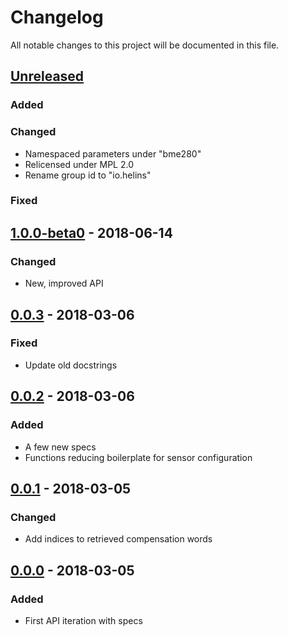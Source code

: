 # Changelog

All notable changes to this project will be documented in this file.



## [Unreleased]

### Added

### Changed

- Namespaced parameters under "bme280"
- Relicensed under MPL 2.0
- Rename group id to "io.helins"

### Fixed



## [1.0.0-beta0] - 2018-06-14

### Changed

- New, improved API



## [0.0.3] - 2018-03-06

### Fixed

- Update old docstrings



## [0.0.2] - 2018-03-06

### Added

- A few new specs
- Functions reducing boilerplate for sensor configuration



## [0.0.1] - 2018-03-05

### Changed

- Add indices to retrieved compensation words



## [0.0.0] - 2018-03-05

### Added

- First API iteration with specs



[Unreleased]: https://github.com/helins/linux.i2c.bme280.clj/compare/1.0.0-beta0...HEAD
[1.0.0-beta0]: https://github.com/helins/linux.i2c.bme280.clj/compare/0.0.3...1.0.0-beta0
[0.0.3]: https://github.com/helins/linux.i2c.bme280.clj/compare/0.0.2...0.0.3
[0.0.2]: https://github.com/helins/linux.i2c.bme280.clj/compare/0.0.1...0.0.2
[0.0.1]: https://github.com/helins/linux.i2c.bme280.clj/compare/0.0.0...0.0.1
[0.0.0]: https://github.com/helins/linux.i2c.bme280.clj/tree/0.0.0
